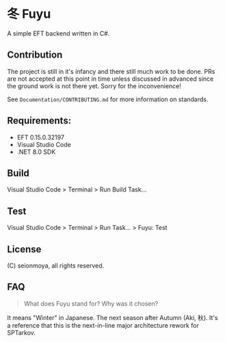 # 冬 Fuyu

A simple EFT backend written in C#.

## Contribution

The project is still in it's infancy and there still much work to be done.
PRs are not accepted at this point in time unless discussed in advanced since the ground work is not there yet.
Sorry for the inconvenience!

See `Documentation/CONTRIBUTING.md` for more information on standards.

## Requirements:

- EFT 0.15.0.32197
- Visual Studio Code
- .NET 8.0 SDK

## Build

Visual Studio Code > Terminal > Run Build Task...

## Test

Visual Studio Code > Terminal > Run Task... > Fuyu: Test

## License

(C) seionmoya, all rights reserved.

## FAQ

> What does Fuyu stand for? Why was it chosen?

It means "Winter" in Japanese. The next season after Autumn (Aki, 秋).
It's a reference that this is the next-in-line major architecture rework for
SPTarkov.
